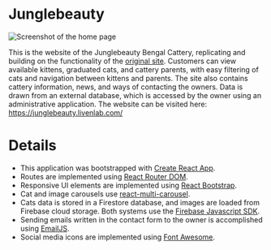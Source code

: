 # Junglebeauty
![Screenshot of the home page](https://cdn.discordapp.com/attachments/874569364282679307/1137577184119234661/image.png)

This is the website of the Junglebeauty Bengal Cattery, replicating and building on the functionality of the [original site](https://bengalcats.ca/index.php). Customers can view available kittens, graduated cats, and cattery parents, with easy filtering of cats and navigation between kittens and parents. The site also contains cattery information, news, and ways of contacting the owners. Data is drawn from an external database, which is accessed by the owner using an administrative application. The website can be visited here: https://junglebeauty.livenlab.com/

# Details

- This application was bootstrapped with [Create React App](https://github.com/facebook/create-react-app). 
- Routes are implemented using [React Router DOM](https://github.com/remix-run/react-router).
- Responsive UI elements are implemented using [React Bootstrap](https://github.com/react-bootstrap/react-bootstrap).
- Cat and image carousels use [react-multi-carousel](https://github.com/YIZHUANG/react-multi-carousel).
- Cats data is stored in a Firestore database, and images are loaded from Firebase cloud storage. Both systems use the [Firebase Javascript SDK](https://github.com/firebase/firebase-js-sdk).
- Sending emails written in the contact form to the owner is accomplished using [EmailJS](https://www.emailjs.com/).
- Social media icons are implemented using [Font Awesome](https://github.com/FortAwesome/react-fontawesome).
